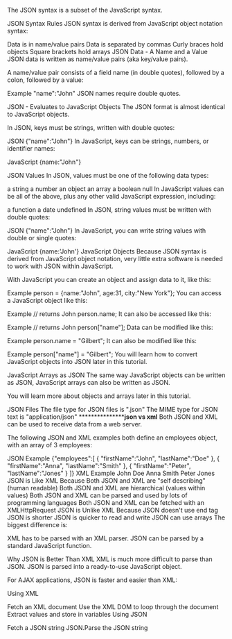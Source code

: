 The JSON syntax is a subset of the JavaScript syntax.

JSON Syntax Rules
JSON syntax is derived from JavaScript object notation syntax:

Data is in name/value pairs
Data is separated by commas
Curly braces hold objects
Square brackets hold arrays
JSON Data - A Name and a Value
JSON data is written as name/value pairs (aka key/value pairs).

A name/value pair consists of a field name (in double quotes), followed by a colon, followed by a value:

Example
"name":"John"
JSON names require double quotes.

JSON - Evaluates to JavaScript Objects
The JSON format is almost identical to JavaScript objects.

In JSON, keys must be strings, written with double quotes:

JSON
{"name":"John"}
In JavaScript, keys can be strings, numbers, or identifier names:

JavaScript
{name:"John"}

JSON Values
In JSON, values must be one of the following data types:

a string
a number
an object
an array
a boolean
null
In JavaScript values can be all of the above, plus any other valid JavaScript expression, including:

a function
a date
undefined
In JSON, string values must be written with double quotes:

JSON
{"name":"John"}
In JavaScript, you can write string values with double or single quotes:

JavaScript
{name:'John'}
JavaScript Objects
Because JSON syntax is derived from JavaScript object notation, very little extra software is needed to work with JSON within JavaScript.

With JavaScript you can create an object and assign data to it, like this:

Example
person = {name:"John", age:31, city:"New York"};
You can access a JavaScript object like this:

Example
// returns John
person.name;
It can also be accessed like this:

Example
// returns John
person["name"];
Data can be modified like this:

Example
person.name = "Gilbert";
It can also be modified like this:

Example
person["name"] = "Gilbert";
You will learn how to convert JavaScript objects into JSON later in this tutorial.

JavaScript Arrays as JSON
The same way JavaScript objects can be written as JSON, JavaScript arrays can also be written as JSON.

You will learn more about objects and arrays later in this tutorial.

JSON Files
The file type for JSON files is ".json"
The MIME type for JSON text is "application/json"
***************************json vs xml************
Both JSON and XML can be used to receive data from a web server.

The following JSON and XML examples both define an employees object, with an array of 3 employees:

JSON Example
{"employees":[
  { "firstName":"John", "lastName":"Doe" },
  { "firstName":"Anna", "lastName":"Smith" },
  { "firstName":"Peter", "lastName":"Jones" }
]}
XML Example
<employees>
  <employee>
    <firstName>John</firstName> <lastName>Doe</lastName>
  </employee>
  <employee>
    <firstName>Anna</firstName> <lastName>Smith</lastName>
  </employee>
  <employee>
    <firstName>Peter</firstName> <lastName>Jones</lastName>
  </employee>
</employees>
 JSON is Like XML Because
Both JSON and XML are "self describing" (human readable)
Both JSON and XML are hierarchical (values within values)
Both JSON and XML can be parsed and used by lots of programming languages
Both JSON and XML can be fetched with an XMLHttpRequest
JSON is Unlike XML Because
JSON doesn't use end tag
JSON is shorter
JSON is quicker to read and write
JSON can use arrays
The biggest difference is:

 XML has to be parsed with an XML parser. JSON can be parsed by a standard JavaScript function.

Why JSON is Better Than XML
XML is much more difficult to parse than JSON.
JSON is parsed into a ready-to-use JavaScript object.

For AJAX applications, JSON is faster and easier than XML:

Using XML

Fetch an XML document
Use the XML DOM to loop through the document
Extract values and store in variables
Using JSON

Fetch a JSON string
JSON.Parse the JSON string
